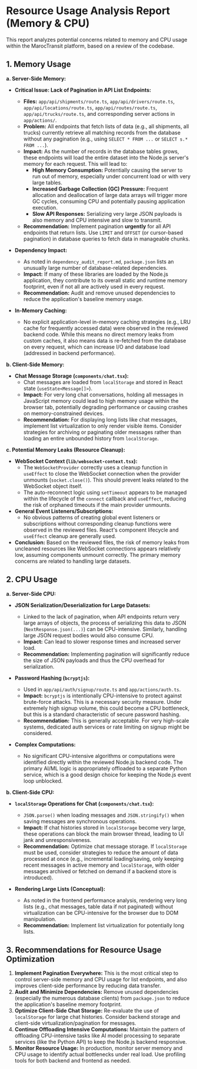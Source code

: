 # Resource Usage Analysis Report (Memory & CPU)

This report analyzes potential concerns related to memory and CPU usage within the MarocTransit platform, based on a review of the codebase.

## 1. Memory Usage

**a. Server-Side Memory:**

*   **Critical Issue: Lack of Pagination in API List Endpoints:**
    *   **Files:** `app/api/shipments/route.ts`, `app/api/drivers/route.ts`, `app/api/locations/route.ts`, `app/api/routes/route.ts`, `app/api/trucks/route.ts`, and corresponding server actions in `app/actions/`.
    *   **Problem:** All endpoints that fetch lists of data (e.g., all shipments, all trucks) currently retrieve all matching records from the database without any pagination (e.g., using `SELECT * FROM ...` or `SELECT s.* FROM ...`).
    *   **Impact:** As the number of records in the database tables grows, these endpoints will load the entire dataset into the Node.js server's memory for each request. This will lead to:
        *   **High Memory Consumption:** Potentially causing the server to run out of memory, especially under concurrent load or with very large tables.
        *   **Increased Garbage Collection (GC) Pressure:** Frequent allocation and deallocation of large data arrays will trigger more GC cycles, consuming CPU and potentially pausing application execution.
        *   **Slow API Responses:** Serializing very large JSON payloads is also memory and CPU intensive and slow to transmit.
    *   **Recommendation:** Implement pagination **urgently** for all API endpoints that return lists. Use `LIMIT` and `OFFSET` (or cursor-based pagination) in database queries to fetch data in manageable chunks.

*   **Dependency Impact:**
    *   As noted in `dependency_audit_report.md`, `package.json` lists an unusually large number of database-related dependencies.
    *   **Impact:** If many of these libraries are loaded by the Node.js application, they contribute to its overall static and runtime memory footprint, even if not all are actively used in every request.
    *   **Recommendation:** Audit and remove unused dependencies to reduce the application's baseline memory usage.

*   **In-Memory Caching:**
    *   No explicit application-level in-memory caching strategies (e.g., LRU cache for frequently accessed data) were observed in the reviewed backend code. While this means no direct memory leaks from custom caches, it also means data is re-fetched from the database on every request, which can increase I/O and database load (addressed in backend performance).

**b. Client-Side Memory:**

*   **Chat Message Storage (`components/chat.tsx`):**
    *   Chat messages are loaded from `localStorage` and stored in React state (`useState<Message[]>`).
    *   **Impact:** For very long chat conversations, holding all messages in JavaScript memory could lead to high memory usage within the browser tab, potentially degrading performance or causing crashes on memory-constrained devices.
    *   **Recommendation:** For displaying long lists like chat messages, implement list virtualization to only render visible items. Consider strategies for archiving or paginating older messages rather than loading an entire unbounded history from `localStorage`.

**c. Potential Memory Leaks (Resource Cleanup):**

*   **WebSocket Context (`lib/websocket-context.tsx`):**
    *   The `WebSocketProvider` correctly uses a cleanup function in `useEffect` to close the WebSocket connection when the provider unmounts (`socket.close()`). This should prevent leaks related to the WebSocket object itself.
    *   The auto-reconnect logic using `setTimeout` appears to be managed within the lifecycle of the `connect` callback and `useEffect`, reducing the risk of orphaned timeouts if the main provider unmounts.
*   **General Event Listeners/Subscriptions:**
    *   No obvious patterns of creating global event listeners or subscriptions without corresponding cleanup functions were observed in the reviewed files. React's component lifecycle and `useEffect` cleanup are generally used.
*   **Conclusion:** Based on the reviewed files, the risk of memory leaks from uncleaned resources like WebSocket connections appears relatively low, assuming components unmount correctly. The primary memory concerns are related to handling large datasets.

## 2. CPU Usage

**a. Server-Side CPU:**

*   **JSON Serialization/Deserialization for Large Datasets:**
    *   Linked to the lack of pagination, when API endpoints return very large arrays of objects, the process of serializing this data to JSON (`NextResponse.json(...)`) can be CPU-intensive. Similarly, handling large JSON request bodies would also consume CPU.
    *   **Impact:** Can lead to slower response times and increased server load.
    *   **Recommendation:** Implementing pagination will significantly reduce the size of JSON payloads and thus the CPU overhead for serialization.

*   **Password Hashing (`bcryptjs`):**
    *   Used in `app/api/auth/signup/route.ts` and `app/actions/auth.ts`.
    *   **Impact:** `bcryptjs` is intentionally CPU-intensive to protect against brute-force attacks. This is a necessary security measure. Under extremely high signup volume, this could become a CPU bottleneck, but this is a standard characteristic of secure password hashing.
    *   **Recommendation:** This is generally acceptable. For very high-scale systems, dedicated auth services or rate limiting on signup might be considered.

*   **Complex Computations:**
    *   No significant CPU-intensive algorithms or computations were identified directly within the reviewed Node.js backend code. The primary AI/ML logic is appropriately offloaded to a separate Python service, which is a good design choice for keeping the Node.js event loop unblocked.

**b. Client-Side CPU:**

*   **`localStorage` Operations for Chat (`components/chat.tsx`):**
    *   `JSON.parse()` when loading messages and `JSON.stringify()` when saving messages are synchronous operations.
    *   **Impact:** If chat histories stored in `localStorage` become very large, these operations can block the main browser thread, leading to UI jank and unresponsiveness.
    *   **Recommendation:** Optimize chat message storage. If `localStorage` must be used, consider strategies to reduce the amount of data processed at once (e.g., incremental loading/saving, only keeping recent messages in active memory and `localStorage`, with older messages archived or fetched on demand if a backend store is introduced).

*   **Rendering Large Lists (Conceptual):**
    *   As noted in the frontend performance analysis, rendering very long lists (e.g., chat messages, table data if not paginated) without virtualization can be CPU-intensive for the browser due to DOM manipulation.
    *   **Recommendation:** Implement list virtualization for potentially long lists.

## 3. Recommendations for Resource Usage Optimization

1.  **Implement Pagination Everywhere:** This is the most critical step to control server-side memory and CPU usage for list endpoints, and also improves client-side performance by reducing data transfer.
2.  **Audit and Minimize Dependencies:** Remove unused dependencies (especially the numerous database clients) from `package.json` to reduce the application's baseline memory footprint.
3.  **Optimize Client-Side Chat Storage:** Re-evaluate the use of `localStorage` for large chat histories. Consider backend storage and client-side virtualization/pagination for messages.
4.  **Continue Offloading Intensive Computations:** Maintain the pattern of offloading CPU-intensive tasks like AI model processing to separate services (like the Python API) to keep the Node.js backend responsive.
5.  **Monitor Resource Usage:** In production, monitor server memory and CPU usage to identify actual bottlenecks under real load. Use profiling tools for both backend and frontend as needed.
